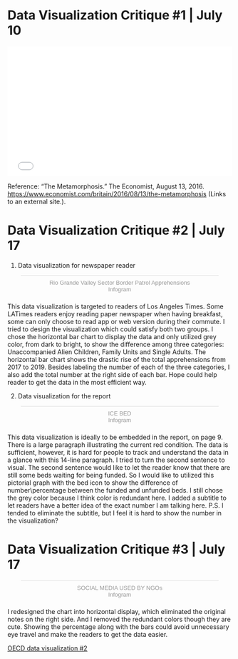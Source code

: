 # Data Visualization Critique #1 | July 10
<iframe title="Average Number of Likes per Facebook Post in 2016 UK Leadership Transformation " aria-label="Bar Chart" id="datawrapper-chart-Inihc" src="//datawrapper.dwcdn.net/Inihc/1/" scrolling="no" frameborder="0" style="width: 0; min-width: 100% !important; border: none;" height="291"></iframe><script type="text/javascript">!function(){"use strict";window.addEventListener("message",function(a){if(void 0!==a.data["datawrapper-height"])for(var e in a.data["datawrapper-height"]){var t=document.getElementById("datawrapper-chart-"+e)||document.querySelector("iframe[src*='"+e+"']");t&&(t.style.height=a.data["datawrapper-height"][e]+"px")}})}();</script>

Reference: “The Metamorphosis.” The Economist, August 13, 2016. https://www.economist.com/britain/2016/08/13/the-metamorphosis (Links to an external site.).


# Data Visualization Critique #2 | July 17
1. Data visualization for newspaper reader
<div class="infogram-embed" data-id="5e3a4968-08ab-4fb9-ba5d-476c66ea4974" data-type="interactive" data-title="Rio Grande Valley Sector Border Patrol Apprehensions"></div><script>!function(e,t,s,i){var n="InfogramEmbeds",o=e.getElementsByTagName("script")[0],d=/^http:/.test(e.location)?"http:":"https:";if(/^\/{2}/.test(i)&&(i=d+i),window[n]&&window[n].initialized)window[n].process&&window[n].process();else if(!e.getElementById(s)){var r=e.createElement("script");r.async=1,r.id=s,r.src=i,o.parentNode.insertBefore(r,o)}}(document,0,"infogram-async","https://e.infogram.com/js/dist/embed-loader-min.js");</script><div style="padding:8px 0;font-family:Arial!important;font-size:13px!important;line-height:15px!important;text-align:center;border-top:1px solid #dadada;margin:0 30px"><a href="https://infogram.com/5e3a4968-08ab-4fb9-ba5d-476c66ea4974" style="color:#989898!important;text-decoration:none!important;" target="_blank">Rio Grande Valley Sector Border Patrol Apprehensions</a><br><a href="https://infogram.com" style="color:#989898!important;text-decoration:none!important;" target="_blank" rel="nofollow">Infogram</a></div>

This data visualization is targeted to readers of Los Angeles Times. Some LATimes readers enjoy reading paper newspaper when having breakfast, some can only choose to read app or web version during their commute. I tried to design the visualization which could satisfy both two groups. I chose the horizontal bar chart to display the data and only utilized grey color, from dark to bright, to show the difference among three categories: Unaccompanied Alien Children, Family Units and Single Adults. The horizontal bar chart shows the drastic rise of the total apprehensions from 2017 to 2019. Besides labeling the number of  each of the three categories, I also add the total number at the right side of each bar. Hope could help reader to get the data in the most efficient way.

2. Data visualization for the report
<div class="infogram-embed" data-id="57075049-0e9c-4ed1-b295-4024a0041589" data-type="interactive" data-title="ICE BED"></div><script>!function(e,t,s,i){var n="InfogramEmbeds",o=e.getElementsByTagName("script")[0],d=/^http:/.test(e.location)?"http:":"https:";if(/^\/{2}/.test(i)&&(i=d+i),window[n]&&window[n].initialized)window[n].process&&window[n].process();else if(!e.getElementById(s)){var r=e.createElement("script");r.async=1,r.id=s,r.src=i,o.parentNode.insertBefore(r,o)}}(document,0,"infogram-async","https://e.infogram.com/js/dist/embed-loader-min.js");</script><div style="padding:8px 0;font-family:Arial!important;font-size:13px!important;line-height:15px!important;text-align:center;border-top:1px solid #dadada;margin:0 30px"><a href="https://infogram.com/57075049-0e9c-4ed1-b295-4024a0041589" style="color:#989898!important;text-decoration:none!important;" target="_blank">ICE BED</a><br><a href="https://infogram.com" style="color:#989898!important;text-decoration:none!important;" target="_blank" rel="nofollow">Infogram</a></div>

This data visualization is ideally to be embedded in the report, on page 9. There is a large paragraph illustrating the current red condition. The data is sufficient, however, it is hard for people to track and understand the data in a glance with this 14-line paragraph. I tried to turn the second sentence to visual. The second sentence would like to let the reader know that there are still some beds waiting for being funded. So I would like to utilized this pictorial graph with the bed icon to show the difference of number\percentage between the funded and unfunded beds. I still chose the grey color because I think color is redundant here. I added a subtitle to let readers have a better idea of the exact number I am talking here. 
P.S. I tended to eliminate the subtitle, but I feel it is hard to show the number in the visualization?


# Data Visualization Critique #3 | July 17
<div class="infogram-embed" data-id="1fa8e0b3-12fe-4790-80dd-ac93fffa7860" data-type="interactive" data-title="SOCIAL MEDIA USED BY NGOs"></div><script>!function(e,t,s,i){var n="InfogramEmbeds",o=e.getElementsByTagName("script")[0],d=/^http:/.test(e.location)?"http:":"https:";if(/^\/{2}/.test(i)&&(i=d+i),window[n]&&window[n].initialized)window[n].process&&window[n].process();else if(!e.getElementById(s)){var r=e.createElement("script");r.async=1,r.id=s,r.src=i,o.parentNode.insertBefore(r,o)}}(document,0,"infogram-async","https://e.infogram.com/js/dist/embed-loader-min.js");</script><div style="padding:8px 0;font-family:Arial!important;font-size:13px!important;line-height:15px!important;text-align:center;border-top:1px solid #dadada;margin:0 30px"><a href="https://infogram.com/1fa8e0b3-12fe-4790-80dd-ac93fffa7860" style="color:#989898!important;text-decoration:none!important;" target="_blank">SOCIAL MEDIA USED BY NGOs</a><br><a href="https://infogram.com" style="color:#989898!important;text-decoration:none!important;" target="_blank" rel="nofollow">Infogram</a></div>

I redesigned the chart into horizontal display, which eliminated the original notes on the right side. And I removed the redundant colors though they are cute. Showing the percentage along with the bars could avoid unnecessary eye travel and make the readers to get the data easier.

[OECD data visualization #2](/dataviz2.md)
